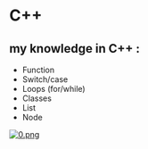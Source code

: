 # C++

## my knowledge in C++ :
* Function
* Switch/case
* Loops (for/while)
* Classes
* List
* Node

[![0.png](https://i.postimg.cc/8PfJpxYD/0.png)](https://postimg.cc/0bx2ZXxH)
